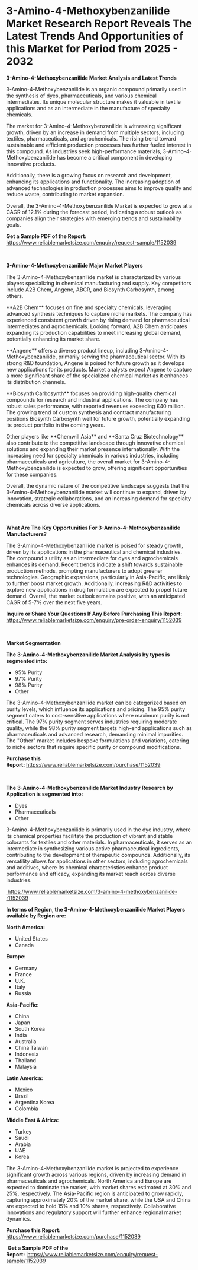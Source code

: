 <p><h1>3-Amino-4-Methoxybenzanilide Market Research Report Reveals The Latest Trends And Opportunities of this Market for Period from 2025 - 2032</h1></p><p><strong>3-Amino-4-Methoxybenzanilide Market Analysis and Latest Trends</strong></p>
<p><p>3-Amino-4-Methoxybenzanilide is an organic compound primarily used in the synthesis of dyes, pharmaceuticals, and various chemical intermediates. Its unique molecular structure makes it valuable in textile applications and as an intermediate in the manufacture of specialty chemicals. </p><p>The market for 3-Amino-4-Methoxybenzanilide is witnessing significant growth, driven by an increase in demand from multiple sectors, including textiles, pharmaceuticals, and agrochemicals. The rising trend toward sustainable and efficient production processes has further fueled interest in this compound. As industries seek high-performance materials, 3-Amino-4-Methoxybenzanilide has become a critical component in developing innovative products.</p><p>Additionally, there is a growing focus on research and development, enhancing its applications and functionality. The increasing adoption of advanced technologies in production processes aims to improve quality and reduce waste, contributing to market expansion. </p><p>Overall, the 3-Amino-4-Methoxybenzanilide Market is expected to grow at a CAGR of 12.1% during the forecast period, indicating a robust outlook as companies align their strategies with emerging trends and sustainability goals.</p></p>
<p><strong>Get a Sample PDF of the Report:&nbsp;</strong> <a href="https://www.reliablemarketsize.com/enquiry/request-sample/1152039?utm_campaign=2271&utm_medium=2&utm_source=Github&utm_content=ia&utm_term=15042025&utm_id=3-amino-4-methoxybenzanilide">https://www.reliablemarketsize.com/enquiry/request-sample/1152039</a></p>
<p>&nbsp;</p>
<p><strong>3-Amino-4-Methoxybenzanilide Major Market Players</strong></p>
<p><p>The 3-Amino-4-Methoxybenzanilide market is characterized by various players specializing in chemical manufacturing and supply. Key competitors include A2B Chem, Angene, ABCR, and Biosynth Carbosynth, among others.</p><p>**A2B Chem** focuses on fine and specialty chemicals, leveraging advanced synthesis techniques to capture niche markets. The company has experienced consistent growth driven by rising demand for pharmaceutical intermediates and agrochemicals. Looking forward, A2B Chem anticipates expanding its production capabilities to meet increasing global demand, potentially enhancing its market share.</p><p>**Angene** offers a diverse product lineup, including 3-Amino-4-Methoxybenzanilide, primarily serving the pharmaceutical sector. With its strong R&D foundation, Angene is poised for future growth as it develops new applications for its products. Market analysts expect Angene to capture a more significant share of the specialized chemical market as it enhances its distribution channels.</p><p>**Biosynth Carbosynth** focuses on providing high-quality chemical compounds for research and industrial applications. The company has robust sales performance, with reported revenues exceeding £40 million. The growing trend of custom synthesis and contract manufacturing positions Biosynth Carbosynth well for future growth, potentially expanding its product portfolio in the coming years.</p><p>Other players like **Chemwill Asia** and **Santa Cruz Biotechnology** also contribute to the competitive landscape through innovative chemical solutions and expanding their market presence internationally. With the increasing need for specialty chemicals in various industries, including pharmaceuticals and agriculture, the overall market for 3-Amino-4-Methoxybenzanilide is expected to grow, offering significant opportunities for these companies.</p><p>Overall, the dynamic nature of the competitive landscape suggests that the 3-Amino-4-Methoxybenzanilide market will continue to expand, driven by innovation, strategic collaborations, and an increasing demand for specialty chemicals across diverse applications.</p></p>
<p>&nbsp;</p>
<p><strong>What Are The Key Opportunities For 3-Amino-4-Methoxybenzanilide Manufacturers?</strong></p>
<p><p>The 3-Amino-4-Methoxybenzanilide market is poised for steady growth, driven by its applications in the pharmaceutical and chemical industries. The compound's utility as an intermediate for dyes and agrochemicals enhances its demand. Recent trends indicate a shift towards sustainable production methods, prompting manufacturers to adopt greener technologies. Geographic expansions, particularly in Asia-Pacific, are likely to further boost market growth. Additionally, increasing R&D activities to explore new applications in drug formulation are expected to propel future demand. Overall, the market outlook remains positive, with an anticipated CAGR of 5-7% over the next five years.</p></p>
<p><strong>Inquire or Share Your Questions If Any Before Purchasing This Report:</strong> <a href="https://www.reliablemarketsize.com/enquiry/pre-order-enquiry/1152039?utm_campaign=2271&utm_medium=2&utm_source=Github&utm_content=ia&utm_term=15042025&utm_id=3-amino-4-methoxybenzanilide">https://www.reliablemarketsize.com/enquiry/pre-order-enquiry/1152039</a></p>
<p>&nbsp;</p>
<p><strong>Market Segmentation</strong></p>
<p><strong>The 3-Amino-4-Methoxybenzanilide Market Analysis by types is segmented into:</strong></p>
<p><ul><li>95% Purity</li><li>97% Purity</li><li>98% Purity</li><li>Other</li></ul></p>
<p><p>The 3-Amino-4-Methoxybenzanilide market can be categorized based on purity levels, which influence its applications and pricing. The 95% purity segment caters to cost-sensitive applications where maximum purity is not critical. The 97% purity segment serves industries requiring moderate quality, while the 98% purity segment targets high-end applications such as pharmaceuticals and advanced research, demanding minimal impurities. The "Other" market includes bespoke formulations and variations, catering to niche sectors that require specific purity or compound modifications.</p></p>
<p><strong>Purchase this Report:&nbsp;</strong><a href="https://www.reliablemarketsize.com/purchase/1152039?utm_campaign=2271&utm_medium=2&utm_source=Github&utm_content=ia&utm_term=15042025&utm_id=3-amino-4-methoxybenzanilide">https://www.reliablemarketsize.com/purchase/1152039</a></p>
<p>&nbsp;</p>
<p><strong>The 3-Amino-4-Methoxybenzanilide Market Industry Research by Application is segmented into:</strong></p>
<p><ul><li>Dyes</li><li>Pharmaceuticals</li><li>Other</li></ul></p>
<p><p>3-Amino-4-Methoxybenzanilide is primarily used in the dye industry, where its chemical properties facilitate the production of vibrant and stable colorants for textiles and other materials. In pharmaceuticals, it serves as an intermediate in synthesizing various active pharmaceutical ingredients, contributing to the development of therapeutic compounds. Additionally, its versatility allows for applications in other sectors, including agrochemicals and additives, where its chemical characteristics enhance product performance and efficacy, expanding its market reach across diverse industries.</p></p>
<p><a href="https://www.reliablemarketsize.com/3-amino-4-methoxybenzanilide-r1152039?utm_campaign=2271&utm_medium=2&utm_source=Github&utm_content=ia&utm_term=15042025&utm_id=3-amino-4-methoxybenzanilide">&nbsp;https://www.reliablemarketsize.com/3-amino-4-methoxybenzanilide-r1152039</a></p>
<p><strong>In terms of Region, the 3-Amino-4-Methoxybenzanilide Market Players available by Region are:</strong></p>
<p>
    <p> <strong> North America: </strong>
        <ul>
            <li>United States</li>
            <li>Canada</li>
        </ul>
        </p> 
    <p> <strong> Europe: </strong>
        <ul>
            <li>Germany</li>
            <li>France</li>
            <li>U.K.</li>
            <li>Italy</li>
            <li>Russia</li>
        </ul>
        </p> 
    <p> <strong> Asia-Pacific: </strong>
        <ul>
            <li>China</li>
            <li>Japan</li>
            <li>South Korea</li>
            <li>India</li>
            <li>Australia</li>
            <li>China Taiwan</li>
            <li>Indonesia</li>
            <li>Thailand</li>
            <li>Malaysia</li>
        </ul>
        </p> 
    <p> <strong> Latin America: </strong>
        <ul>
            <li>Mexico</li>
            <li>Brazil</li>
            <li>Argentina Korea</li>
            <li>Colombia</li>
        </ul>
        </p> 
    <p> <strong> Middle East & Africa: </strong>
        <ul>
            <li>Turkey</li>
            <li>Saudi</li>
            <li>Arabia</li>
            <li>UAE</li>
            <li>Korea</li>
        </ul>
    </p>
    </p>
<p><p>The 3-Amino-4-Methoxybenzanilide market is projected to experience significant growth across various regions, driven by increasing demand in pharmaceuticals and agrochemicals. North America and Europe are expected to dominate the market, with market shares estimated at 30% and 25%, respectively. The Asia-Pacific region is anticipated to grow rapidly, capturing approximately 20% of the market share, while the USA and China are expected to hold 15% and 10% shares, respectively. Collaborative innovations and regulatory support will further enhance regional market dynamics.</p></p>
<p><strong>Purchase this Report: </strong><a href="https://www.reliablemarketsize.com/purchase/1152039?utm_campaign=2271&utm_medium=2&utm_source=Github&utm_content=ia&utm_term=15042025&utm_id=3-amino-4-methoxybenzanilide">https://www.reliablemarketsize.com/purchase/1152039</a></p>
<p>&nbsp;<strong>Get a Sample PDF of the Report:&nbsp;&nbsp;</strong><a href="https://www.reliablemarketsize.com/enquiry/request-sample/1152039?utm_campaign=2271&utm_medium=2&utm_source=Github&utm_content=ia&utm_term=15042025&utm_id=3-amino-4-methoxybenzanilide">https://www.reliablemarketsize.com/enquiry/request-sample/1152039</a></p>
<p><strong></strong></p>
<p><p></p><p></p><p></p></p>